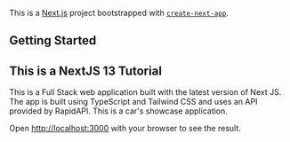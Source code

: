 This is a [Next.js](https://nextjs.org/) project bootstrapped with [`create-next-app`](https://github.com/vercel/next.js/tree/canary/packages/create-next-app).

## Getting Started

## This is a NextJS 13 Tutorial
This is a Full Stack web application built with the latest version of Next JS.
The app is built using TypeScript and Tailwind CSS and uses an API provided by RapidAPI.
This is a car's showcase application.

Open [http://localhost:3000](http://localhost:3000) with your browser to see the result.
